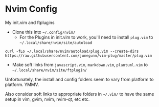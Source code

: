 # Nvim Config

My init.vim and ftplugins

* Clone this into `~/.config/nvim/`
    * For the Plugins in init.vim to work, you'll need to install `plug.vim` to `~/.local/share/nvim/site/autoload`

```
curl -fLo ~/.local/share/nvim/autoload/plug.vim --create-dirs https://raw.githubusercontent.com/junegunn/vim-plug/master/plug.vim
```

* Make soft links from `javascript.vim`, `markdown.vim`, `plantuml.vim` to `~/.local/share/nvim/site/ftplugin/`

Unfortunately, the install and config folders seem to vary from platform to platform. YMMV.

Also consider soft links to appropriate folders in `~/.vim/` to have the same setup in vim, gvim, nvim, nvim-qt, etc etc.
